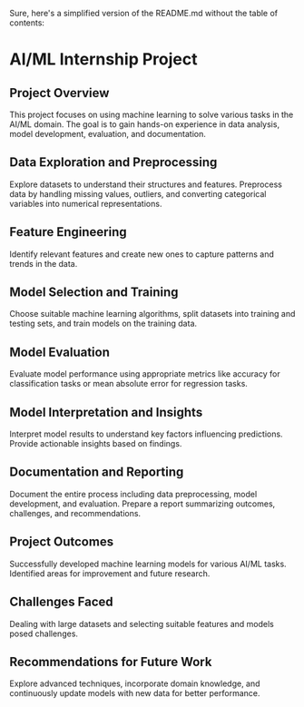 Sure, here's a simplified version of the README.md without the table of contents:

# AI/ML Internship Project

## Project Overview
This project focuses on using machine learning to solve various tasks in the AI/ML domain. The goal is to gain hands-on experience in data analysis, model development, evaluation, and documentation.

## Data Exploration and Preprocessing
Explore datasets to understand their structures and features. Preprocess data by handling missing values, outliers, and converting categorical variables into numerical representations.

## Feature Engineering
Identify relevant features and create new ones to capture patterns and trends in the data.

## Model Selection and Training
Choose suitable machine learning algorithms, split datasets into training and testing sets, and train models on the training data.

## Model Evaluation
Evaluate model performance using appropriate metrics like accuracy for classification tasks or mean absolute error for regression tasks.

## Model Interpretation and Insights
Interpret model results to understand key factors influencing predictions. Provide actionable insights based on findings.

## Documentation and Reporting
Document the entire process including data preprocessing, model development, and evaluation. Prepare a report summarizing outcomes, challenges, and recommendations.

## Project Outcomes
Successfully developed machine learning models for various AI/ML tasks. Identified areas for improvement and future research.

## Challenges Faced
Dealing with large datasets and selecting suitable features and models posed challenges.

## Recommendations for Future Work
Explore advanced techniques, incorporate domain knowledge, and continuously update models with new data for better performance.
